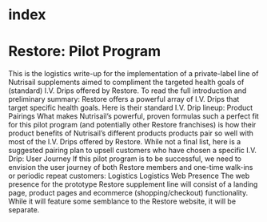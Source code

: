# index

# Restore: Pilot Program
This is the logistics write-up for the implementation of a private-label line of Nutrisail supplements aimed to compliment the targeted health goals of (standard) I.V. Drips offered by Restore.
To read the full introduction and preliminary summary:
Restore offers a powerful array of I.V. Drips that target specific health goals.  Here is their standard I.V. Drip lineup:
Product Pairings
What makes Nutrisail’s powerful, proven formulas such a perfect fit for this pilot program (and potentially other Restore franchises) is how their product benefits of Nutrisail’s different products products pair so well with most of the I.V. Drips offered by Restore. While not a final list, here is a suggested pairing plan to upsell customers who have chosen a specific I.V. Drip:
User Journey
If this pilot program is to be successful, we need to envision the user journey of both Restore members and one-time walk-ins or periodic repeat customers:
Logistics
Logistics
Web Presence
The web presence for the prototype Restore supplement line will consist of a landing page, product pages and ecommerce (shopping/checkout) functionality.  While it will feature some semblance to the Restore website, it will be separate.
